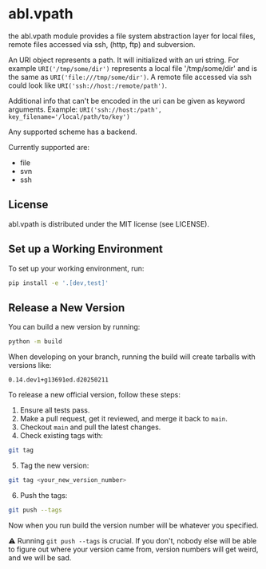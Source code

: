 # abl.vpath

the abl.vpath module provides a file system abstraction layer
for local files, remote files accessed via ssh, (http, ftp) and subversion.

An URI object represents a path. It will initialized with an uri string.
For example `URI('/tmp/some/dir')` represents a local file '/tmp/some/dir'
and is the same as `URI('file:///tmp/some/dir')`.
A remote file accessed via ssh could look like `URI('ssh://host:/remote/path')`.

Additional info that can't be encoded in the uri can be given as
keyword arguments.
Example: `URI('ssh://host:/path', key_filename='/local/path/to/key')`

Any supported scheme has a backend.

Currently supported are:

* file
* svn
* ssh

## License

abl.vpath is distributed under the MIT license (see LICENSE).

## Set up a Working Environment

To set up your working environment, run:

```bash
pip install -e '.[dev,test]'
```

## Release a New Version

You can build a new version by running:

```bash
python -m build
```

When developing on your branch, running the build will create tarballs with versions like:

```text
0.14.dev1+g13691ed.d20250211
```

To release a new official version, follow these steps:

1. Ensure all tests pass.
2. Make a pull request, get it reviewed, and merge it back to `main`.
3. Checkout `main` and pull the latest changes.
4. Check existing tags with:

```bash
git tag
```

5. Tag the new version:

```bash
git tag <your_new_version_number>
```

6. Push the tags:

```bash
git push --tags
```

Now when you run build the version number will be whatever you specified.

⚠️ Running `git push --tags` is crucial. If you don't, nobody else will be able to figure out where your version came from, version numbers will get weird, and we will be sad.
